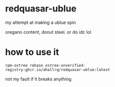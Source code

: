 # redquasar-ublue

my attempt at making a ublue spin

oregano content, donut steel. or do idc lol

# how to use it
`rpm-ostree rebase ostree-unverified-registry:ghcr.io/ahallrq/redquasar-ublue:latest`

not my fault if it breaks anything